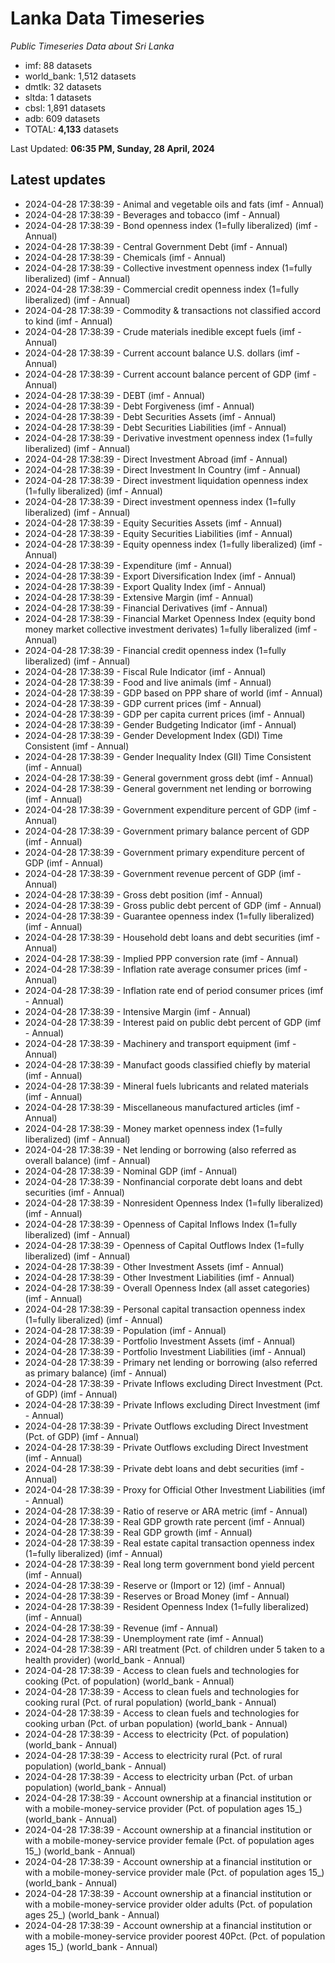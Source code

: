 # Lanka Data Timeseries
*Public Timeseries Data about Sri Lanka*

* imf: 88 datasets
* world_bank: 1,512 datasets
* dmtlk: 32 datasets
* sltda: 1 datasets
* cbsl: 1,891 datasets
* adb: 609 datasets
* TOTAL: **4,133** datasets

Last Updated: **06:35 PM, Sunday, 28 April, 2024**

## Latest updates

* 2024-04-28 17:38:39 - Animal and vegetable oils and fats (imf - Annual)
* 2024-04-28 17:38:39 - Beverages and tobacco (imf - Annual)
* 2024-04-28 17:38:39 - Bond openness index (1=fully liberalized) (imf - Annual)
* 2024-04-28 17:38:39 - Central Government Debt (imf - Annual)
* 2024-04-28 17:38:39 - Chemicals (imf - Annual)
* 2024-04-28 17:38:39 - Collective investment openness index (1=fully liberalized) (imf - Annual)
* 2024-04-28 17:38:39 - Commercial credit openness index (1=fully liberalized) (imf - Annual)
* 2024-04-28 17:38:39 - Commodity & transactions not classified accord to kind (imf - Annual)
* 2024-04-28 17:38:39 - Crude materials inedible except fuels (imf - Annual)
* 2024-04-28 17:38:39 - Current account balance U.S. dollars (imf - Annual)
* 2024-04-28 17:38:39 - Current account balance percent of GDP (imf - Annual)
* 2024-04-28 17:38:39 - DEBT (imf - Annual)
* 2024-04-28 17:38:39 - Debt Forgiveness (imf - Annual)
* 2024-04-28 17:38:39 - Debt Securities Assets (imf - Annual)
* 2024-04-28 17:38:39 - Debt Securities Liabilities (imf - Annual)
* 2024-04-28 17:38:39 - Derivative investment openness index (1=fully liberalized) (imf - Annual)
* 2024-04-28 17:38:39 - Direct Investment Abroad (imf - Annual)
* 2024-04-28 17:38:39 - Direct Investment In Country (imf - Annual)
* 2024-04-28 17:38:39 - Direct investment liquidation openness index (1=fully liberalized) (imf - Annual)
* 2024-04-28 17:38:39 - Direct investment openness index (1=fully liberalized) (imf - Annual)
* 2024-04-28 17:38:39 - Equity Securities Assets (imf - Annual)
* 2024-04-28 17:38:39 - Equity Securities Liabilities (imf - Annual)
* 2024-04-28 17:38:39 - Equity openness index (1=fully liberalized) (imf - Annual)
* 2024-04-28 17:38:39 - Expenditure (imf - Annual)
* 2024-04-28 17:38:39 - Export Diversification Index (imf - Annual)
* 2024-04-28 17:38:39 - Export Quality Index (imf - Annual)
* 2024-04-28 17:38:39 - Extensive Margin (imf - Annual)
* 2024-04-28 17:38:39 - Financial Derivatives (imf - Annual)
* 2024-04-28 17:38:39 - Financial Market Openness Index (equity bond money market collective investment derivates) 1=fully liberalized (imf - Annual)
* 2024-04-28 17:38:39 - Financial credit openness index (1=fully liberalized) (imf - Annual)
* 2024-04-28 17:38:39 - Fiscal Rule Indicator (imf - Annual)
* 2024-04-28 17:38:39 - Food and live animals (imf - Annual)
* 2024-04-28 17:38:39 - GDP based on PPP share of world (imf - Annual)
* 2024-04-28 17:38:39 - GDP current prices (imf - Annual)
* 2024-04-28 17:38:39 - GDP per capita current prices (imf - Annual)
* 2024-04-28 17:38:39 - Gender Budgeting Indicator (imf - Annual)
* 2024-04-28 17:38:39 - Gender Development Index (GDI) Time Consistent (imf - Annual)
* 2024-04-28 17:38:39 - Gender Inequality Index (GII) Time Consistent (imf - Annual)
* 2024-04-28 17:38:39 - General government gross debt (imf - Annual)
* 2024-04-28 17:38:39 - General government net lending or borrowing (imf - Annual)
* 2024-04-28 17:38:39 - Government expenditure percent of GDP (imf - Annual)
* 2024-04-28 17:38:39 - Government primary balance percent of GDP (imf - Annual)
* 2024-04-28 17:38:39 - Government primary expenditure percent of GDP (imf - Annual)
* 2024-04-28 17:38:39 - Government revenue percent of GDP (imf - Annual)
* 2024-04-28 17:38:39 - Gross debt position (imf - Annual)
* 2024-04-28 17:38:39 - Gross public debt percent of GDP (imf - Annual)
* 2024-04-28 17:38:39 - Guarantee openness index (1=fully liberalized) (imf - Annual)
* 2024-04-28 17:38:39 - Household debt loans and debt securities (imf - Annual)
* 2024-04-28 17:38:39 - Implied PPP conversion rate (imf - Annual)
* 2024-04-28 17:38:39 - Inflation rate average consumer prices (imf - Annual)
* 2024-04-28 17:38:39 - Inflation rate end of period consumer prices (imf - Annual)
* 2024-04-28 17:38:39 - Intensive Margin (imf - Annual)
* 2024-04-28 17:38:39 - Interest paid on public debt percent of GDP (imf - Annual)
* 2024-04-28 17:38:39 - Machinery and transport equipment (imf - Annual)
* 2024-04-28 17:38:39 - Manufact goods classified chiefly by material (imf - Annual)
* 2024-04-28 17:38:39 - Mineral fuels lubricants and related materials (imf - Annual)
* 2024-04-28 17:38:39 - Miscellaneous manufactured articles (imf - Annual)
* 2024-04-28 17:38:39 - Money market openness index (1=fully liberalized) (imf - Annual)
* 2024-04-28 17:38:39 - Net lending or borrowing (also referred as overall balance) (imf - Annual)
* 2024-04-28 17:38:39 - Nominal GDP (imf - Annual)
* 2024-04-28 17:38:39 - Nonfinancial corporate debt loans and debt securities (imf - Annual)
* 2024-04-28 17:38:39 - Nonresident Openness Index (1=fully liberalized) (imf - Annual)
* 2024-04-28 17:38:39 - Openness of Capital Inflows Index (1=fully liberalized) (imf - Annual)
* 2024-04-28 17:38:39 - Openness of Capital Outflows Index (1=fully liberalized) (imf - Annual)
* 2024-04-28 17:38:39 - Other Investment Assets (imf - Annual)
* 2024-04-28 17:38:39 - Other Investment Liabilities (imf - Annual)
* 2024-04-28 17:38:39 - Overall Openness Index (all asset categories) (imf - Annual)
* 2024-04-28 17:38:39 - Personal capital transaction openness index (1=fully liberalized) (imf - Annual)
* 2024-04-28 17:38:39 - Population (imf - Annual)
* 2024-04-28 17:38:39 - Portfolio Investment Assets (imf - Annual)
* 2024-04-28 17:38:39 - Portfolio Investment Liabilities (imf - Annual)
* 2024-04-28 17:38:39 - Primary net lending or borrowing (also referred as primary balance) (imf - Annual)
* 2024-04-28 17:38:39 - Private Inflows excluding Direct Investment (Pct. of GDP) (imf - Annual)
* 2024-04-28 17:38:39 - Private Inflows excluding Direct Investment (imf - Annual)
* 2024-04-28 17:38:39 - Private Outflows excluding Direct Investment (Pct. of GDP) (imf - Annual)
* 2024-04-28 17:38:39 - Private Outflows excluding Direct Investment (imf - Annual)
* 2024-04-28 17:38:39 - Private debt loans and debt securities (imf - Annual)
* 2024-04-28 17:38:39 - Proxy for Official Other Investment Liabilities (imf - Annual)
* 2024-04-28 17:38:39 - Ratio of reserve or ARA metric (imf - Annual)
* 2024-04-28 17:38:39 - Real GDP growth rate percent (imf - Annual)
* 2024-04-28 17:38:39 - Real GDP growth (imf - Annual)
* 2024-04-28 17:38:39 - Real estate capital transaction openness index (1=fully liberalized) (imf - Annual)
* 2024-04-28 17:38:39 - Real long term government bond yield percent (imf - Annual)
* 2024-04-28 17:38:39 - Reserve or (Import or 12) (imf - Annual)
* 2024-04-28 17:38:39 - Reserves or Broad Money (imf - Annual)
* 2024-04-28 17:38:39 - Resident Openness Index (1=fully liberalized) (imf - Annual)
* 2024-04-28 17:38:39 - Revenue (imf - Annual)
* 2024-04-28 17:38:39 - Unemployment rate (imf - Annual)
* 2024-04-28 17:38:39 - ARI treatment (Pct. of children under 5 taken to a health provider) (world_bank - Annual)
* 2024-04-28 17:38:39 - Access to clean fuels and technologies for cooking (Pct. of population) (world_bank - Annual)
* 2024-04-28 17:38:39 - Access to clean fuels and technologies for cooking rural (Pct. of rural population) (world_bank - Annual)
* 2024-04-28 17:38:39 - Access to clean fuels and technologies for cooking urban (Pct. of urban population) (world_bank - Annual)
* 2024-04-28 17:38:39 - Access to electricity (Pct. of population) (world_bank - Annual)
* 2024-04-28 17:38:39 - Access to electricity rural (Pct. of rural population) (world_bank - Annual)
* 2024-04-28 17:38:39 - Access to electricity urban (Pct. of urban population) (world_bank - Annual)
* 2024-04-28 17:38:39 - Account ownership at a financial institution or with a mobile-money-service provider (Pct. of population ages 15_) (world_bank - Annual)
* 2024-04-28 17:38:39 - Account ownership at a financial institution or with a mobile-money-service provider female (Pct. of population ages 15_) (world_bank - Annual)
* 2024-04-28 17:38:39 - Account ownership at a financial institution or with a mobile-money-service provider male (Pct. of population ages 15_) (world_bank - Annual)
* 2024-04-28 17:38:39 - Account ownership at a financial institution or with a mobile-money-service provider older adults (Pct. of population ages 25_) (world_bank - Annual)
* 2024-04-28 17:38:39 - Account ownership at a financial institution or with a mobile-money-service provider poorest 40Pct. (Pct. of population ages 15_) (world_bank - Annual)